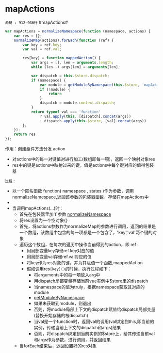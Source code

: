 # mapActions
`源码 : 912~936行`
#mapActions#
```js
var mapActions = normalizeNamespace(function (namespace, actions) {
    var res = {};
    normalizeMap(actions).forEach(function (ref) {
        var key = ref.key;
        var val = ref.val;

        res[key] = function mappedAction() {
            var args = [], len = arguments.length;
            while (len--) args[len] = arguments[len];

            var dispatch = this.$store.dispatch;
            if (namespace) {
                var module = getModuleByNamespace(this.$store, 'mapActions', namespace);
                if (!module) {
                    return
                }
                dispatch = module.context.dispatch;
            }
            return typeof val === 'function'
                ? val.apply(this, [dispatch].concat(args))
                : dispatch.apply(this.$store, [val].concat(args))
        };
    });
    return res
});
```

作用：创建组件方法分发 action

* 对actions中的每一对键值对进行加工(数组即每一项)，返回一个映射对象res
* res中的键是actions中映射过来的键，值是actions中每个键对应的值得包装器

`过程：`

* 以一个匿名函数 function( namespace , states )作为参数，调用normalizeNamespace,返回该参数的包装器函数，存储在mapActions中
* <a href="./normalizeNamespace.html"></a>
* 当调用mapActions(...)时：
    * 首先在包装器里加工参数 [normalizeNamespace](./normalizeNamespace.md)
    * 将res设置为一个空对象{}
    * 首先，将actions参数作为normalizeMap的参数进行调用，返回的结果是一个数组，该数组中包含的每一项都是一个包含了，'key','val'两个键的对象
    * 遍历这个数组，在每次的遍历中操作当前得到的action，即 ref :
        * 用局部变量key存储ref.key对应的值
        * 用局部变量val存储ref.val对应的值
        * 将key作为res对象的键，并为其赋值一个函数,mappedAction
        * 假如调用res`[key]()`的时候，执行过程如下： 
            * 将arguments中的每一项放入arg中
            * 用dispatch局部变量存储当前vue实例中$store里的dispatch
            * 当namespace的值为truly，根据namespace获取其对应的module
            * [getModuleByNamespace](./getModuleByNamespace.md)
            * 如果未获取到module，则退出
            * 否则，将module局部上下文的dispatch赋值给dispatch局部变量(替换开始存储的根dispatch)
            * 当val是一个function时，返回val的调用(val绑定到this,即当前的实例，传递当前上下文的dispatch和args)结果
            * 否则，将dispatch绑定到当前实例的$store上，给其传递当前val和args作为参数，进行调用，并返回结果
    * 当forEach结束后，返回设置好的res对象

